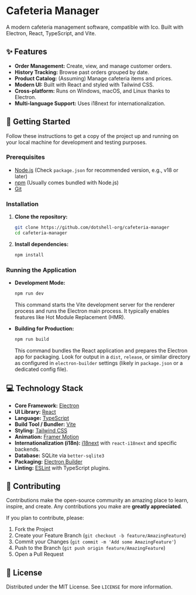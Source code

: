 # Cafeteria Manager

A modern cafeteria management software, compatible with Ico. Built with Electron, React, TypeScript, and Vite.

## ✨ Features

*   **Order Management:** Create, view, and manage customer orders.
*   **History Tracking:** Browse past orders grouped by date.
*   **Product Catalog:** (Assuming) Manage cafeteria items and prices.
*   **Modern UI:** Built with React and styled with Tailwind CSS.
*   **Cross-platform:** Runs on Windows, macOS, and Linux thanks to Electron.
*   **Multi-language Support:** Uses i18next for internationalization.

## 🚀 Getting Started

Follow these instructions to get a copy of the project up and running on your local machine for development and testing purposes.

### Prerequisites

*   [Node.js](https://nodejs.org/) (Check `package.json` for recommended version, e.g., v18 or later)
*   [npm](https://www.npmjs.com/) (Usually comes bundled with Node.js)
*   [Git](https://git-scm.com/)

### Installation

1.  **Clone the repository:**
    ```bash
    git clone https://github.com/dotshell-org/cafeteria-manager
    cd cafeteria-manager
    ```
2.  **Install dependencies:**
    ```bash
    npm install
    ```

### Running the Application

*   **Development Mode:**
    ```bash
    npm run dev 
    ```
    This command starts the Vite development server for the renderer process and runs the Electron main process. It typically enables features like Hot Module Replacement (HMR).

*   **Building for Production:**
    ```bash
    npm run build
    ```
    This command bundles the React application and prepares the Electron app for packaging. Look for output in a `dist`, `release`, or similar directory as configured in `electron-builder` settings (likely in `package.json` or a dedicated config file).

## 💻 Technology Stack

*   **Core Framework:** [Electron](https://www.electronjs.org/)
*   **UI Library:** [React](https://reactjs.org/)
*   **Language:** [TypeScript](https://www.typescriptlang.org/)
*   **Build Tool / Bundler:** [Vite](https://vitejs.dev/)
*   **Styling:** [Tailwind CSS](https://tailwindcss.com/)
*   **Animation:** [Framer Motion](https://www.framer.com/motion/)
*   **Internationalization (i18n):** [i18next](https://www.i18next.com/) with `react-i18next` and specific backends.
*   **Database:** SQLite via `better-sqlite3`
*   **Packaging:** [Electron Builder](https://www.electron.build/)
*   **Linting:** [ESLint](https://eslint.org/) with TypeScript plugins.

## 🤝 Contributing

Contributions make the open-source community an amazing place to learn, inspire, and create. Any contributions you make are **greatly appreciated**.

If you plan to contribute, please:
1.  Fork the Project
2.  Create your Feature Branch (`git checkout -b feature/AmazingFeature`)
3.  Commit your Changes (`git commit -m 'Add some AmazingFeature'`)
4.  Push to the Branch (`git push origin feature/AmazingFeature`)
5.  Open a Pull Request

## 📄 License

Distributed under the MIT License. See `LICENSE` for more information.
